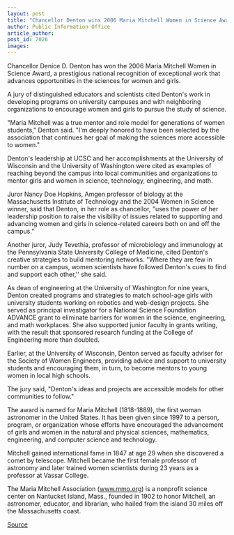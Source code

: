 ```yaml
---
layout: post
title: "Chancellor Denton wins 2006 Maria Mitchell Women in Science Award"
author: Public Information Office
article_author: 
post_id: 7026
images:
---
```


<a name="content" id="content"></a>
<p>
  Chancellor Denice D. Denton has won the 2006 Maria Mitchell Women in Science Award, a prestigious national recognition of exceptional work that advances opportunities in the sciences for women and girls.
</p>
<p>
  A jury of distinguished educators and scientists cited Denton's work in developing programs on university campuses and with neighboring organizations to encourage women and girls to pursue the study of science.
</p>
<p>
  "Maria Mitchell was a true mentor and role model for generations of women students," Denton said. "I'm deeply honored to have been selected by the association that continues her goal of making the sciences more accessible to women."
</p>
<p>
  Denton's leadership at UCSC and her accomplishments at the University of Wisconsin and the University of Washington were cited as examples of reaching beyond the campus into local communities and organizations to mentor girls and women in science, technology, engineering, and math.
</p>
<p>
  Juror Nancy Doe Hopkins, Amgen professor of biology at the Massachusetts Institute of Technology and the 2004 Women in Science winner, said that Denton, in her role as chancellor, "uses the power of her leadership position to raise the visibility of issues related to supporting and advancing women and girls in science-related careers both on and off the campus."
</p>
<p>
  Another juror, Judy Tevethia, professor of microbiology and immunology at the Pennsylvania State University College of Medicine, cited Denton's creative strategies to build mentoring networks. "Where they are few in number on a campus, women scientists have followed Denton's cues to find and support each other,'' she said.
</p>
<p>
  As dean of engineering at the University of Washington for nine years, Denton created programs and strategies to match school-age girls with university students working on robotics and web-design projects. She served as principal investigator for a National Science Foundation ADVANCE grant to eliminate barriers for women in the science, engineering, and math workplaces. She also supported junior faculty in grants writing, with the result that sponsored research funding at the College of Engineering more than doubled.
</p>
<p>
  Earlier, at the University of Wisconsin, Denton served as faculty adviser for the Society of Women Engineers, providing advice and support to university students and encouraging them, in turn, to become mentors to young women in local high schools.
</p>
<p>
  The jury said, "Denton's ideas and projects are accessible models for other communities to follow."
</p>
<p>
  The award is named for Maria Mitchell (1818-1889), the first woman astronomer in the United States. It has been given since 1997 to a person, program, or organization whose efforts have encouraged the advancement of girls and women in the natural and physical sciences, mathematics, engineering, and computer science and technology.
</p>
<p>
  Mitchell gained international fame in 1847 at age 29 when she discovered a comet by telescope. Mitchell became the first female professor of astronomy and later trained women scientists during 23 years as a professor at Vassar College.
</p>
<p>
  The Maria Mitchell Association (<a href="http://www.mmo.org/">www.mmo.org</a>) is a nonprofit science center on Nantucket Island, Mass., founded in 1902 to honor Mitchell, an astronomer, educator, and librarian, who hailed from the island 30 miles off the Massachusetts coast.
</p>
<p><a href="http://www1.ucsc.edu/currents/05-06/05-15/chancellor.asp" title="Permalink to chancellor">Source</a></p>
